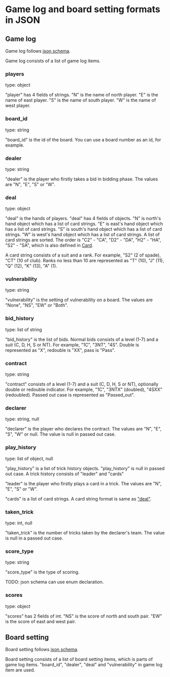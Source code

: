 # Game log and board setting formats in JSON

## Game log

Game log follows [json schema](log_format.schema.json).

Game log consists of a list of game log items.

### players

type: object

"player" has 4 fields of strings.
"N" is the name of north player.
"E" is the name of east player.
"S" is the name of south player.
"W" is the name of west player.

### board_id

type: string

"board_id" is the id of the board.
You can use a board number as an id, for example.

### dealer

type: string

"dealer" is the player who firstly takes a bid in bidding phase.
The values are "N", "E", "S" or "W".

### deal

type: object

"deal" is the hands of players. "deal" has 4 fields of objects.
"N" is north's hand object which has a list of card strings.
"E" is east's hand object which has a list of card strings.
"S" is south's hand object which has a list of card strings.
"W" is west's hand object which has a list of card strings.
A list of card strings are sorted.
The order is "C2" - "CA", "D2" - "DA", "H2" - "HA", "S2" - "SA", which is also
defined in [Card](../../card.py).

A card string consists of a suit and a rank.
For example, "S2" (2 of spade), "CT" (10 of club).
Ranks no less than 10 are represented as "T" (10), "J" (11), "Q" (12), "K" (13),
"A" (1).

### vulnerability

type: string

"vulnerability" is the setting of vulnerability on a board.
The values are "None", "NS", "EW" or "Both".

### bid_history

type: list of string

"bid_history" is the list of bids.
Normal bids consists of a level (1-7) and a suit (C, D, H, S or NT).
For example, "1C", "3NT", "4S".
Double is represented as "X", redouble is "XX", pass is "Pass".

### contract

type: string

"contract" consists of a level (1-7) and a suit (C, D, H, S or NT),
optionally double or redouble indicator.
For example, "1C", "3NTX" (doubled), "4SXX" (redoubled).
Passed out case is represented as "Passed_out".

### declarer

type: string, null

"declarer" is the player who declares the contract.
The values are "N", "E", "S", "W" or null.
The value is null in passed out case.

### play_history

type: list of object, null

"play_history" is a list of trick history objects.
"play_history" is null in passed out case.
A trick history consists of "leader" and "cards"

"leader" is the player who firstly plays a card in a trick.
The values are "N", "E", "S" or "W".

"cards" is a list of card strings.
A card string format is same as ["deal"](#deal).

### taken_trick

type: int, null

"taken_trick" is the number of tricks taken by the declarer's team.
The value is null in a passed out case.

### score_type

type: string

"score_type" is the type of scoring.

TODO: json schema can use enum declaration.

### scores

type: object

"scores" has 2 fields of int.
"NS" is the score of north and south pair.
"EW" is the score of east and west pair.

## Board setting

Board setting follows [json schema](board_setting_format.schema.json).

Board setting consists of a list of board setting items, which is parts of game
log items. "board_id", "dealer", "deal" and "vulnerability" in game log item are
used.
